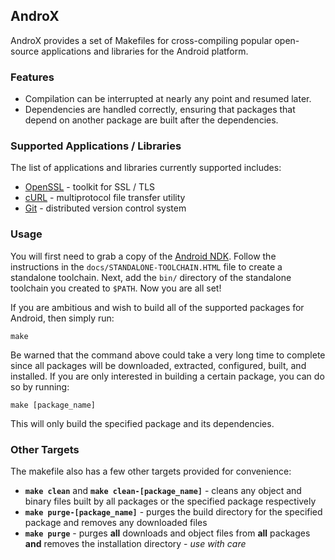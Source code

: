 ## AndroX

AndroX provides a set of Makefiles for cross-compiling popular open-source
applications and libraries for the Android platform.

### Features

 - Compilation can be interrupted at nearly any point and resumed later.
 - Dependencies are handled correctly, ensuring that packages that depend on
   another package are built after the dependencies.

### Supported Applications / Libraries

The list of applications and libraries currently supported includes:

 - [OpenSSL](http://www.openssl.org/) - toolkit for SSL / TLS
 - [cURL](http://curl.haxx.se/) - multiprotocol file transfer utility
 - [Git](http://git-scm.com/) - distributed version control system

### Usage

You will first need to grab a copy of the
[Android NDK](http://developer.android.com/tools/sdk/ndk/index.html). Follow the
instructions in the `docs/STANDALONE-TOOLCHAIN.HTML` file to create a standalone
toolchain. Next, add the `bin/` directory of the standalone toolchain you
created to `$PATH`. Now you are all set!

If you are ambitious and wish to build all of the supported packages for
Android, then simply run:

    make

Be warned that the command above could take a very long time to complete since
all packages will be downloaded, extracted, configured, built, and installed. If
you are only interested in building a certain package, you can do so by running:

    make [package_name]

This will only build the specified package and its dependencies.

### Other Targets

The makefile also has a few other targets provided for convenience:

 - <strong>`make clean`</strong> and
   <strong>`make clean-[package_name]`</strong> - cleans any object and binary
   files built by all packages or the specified package respectively
 - <strong>`make purge-[package_name]`</strong> - purges the build directory for
   the specified package and removes any downloaded files
 - <strong>`make purge`</strong> - purges **all** downloads and object files
   from **all** packages **and** removes the installation directory - *use with
   care*
